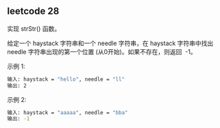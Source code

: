 ## leetcode 28

实现 strStr() 函数。

给定一个 haystack 字符串和一个 needle 字符串，在 haystack 字符串中找出 needle 字符串出现的第一个位置 (从0开始)。如果不存在，则返回  -1。

示例 1:
```bash
输入: haystack = "hello", needle = "ll"
输出: 2
```
示例 2:
```bash
输入: haystack = "aaaaa", needle = "bba"
输出: -1
```